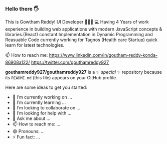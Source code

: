 ### Hello there 🖐
This is Gowtham Reddy!
UI Developer 🧑🏻‍💻 💻
Having 4 Years of work experience in building web applications with modern JavaScript concepts & libraries.(React)
constant Implementation in Dynamic Programming and Reasuable Code 
currently working for Tagnos (Health care Startup)
quick learn for latest technologies.

📫 How to reach me: https://www.linkedin.com/in/goutham-reddy-konda-86908a122/ https://twitter.com/gouthamreddy927 

**gouthamreddy927/gouthamreddy927** is a ✨ _special_ ✨ repository because its `README.md` (this file) appears on your GitHub profile.

Here are some ideas to get you started:

- 🔭 I’m currently working on ...
- 🌱 I’m currently learning ...
- 👯 I’m looking to collaborate on ...
- 🤔 I’m looking for help with ...
- 💬 Ask me about ...
- 📫 How to reach me: ...
- 😄 Pronouns: ...
- ⚡ Fun fact: ...

